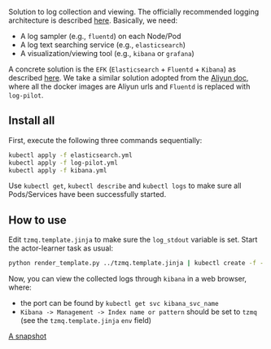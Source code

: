 Solution to log collection and viewing.
The officially recommended logging architecture is described [here](https://kubernetes.io/docs/concepts/cluster-administration/logging/).
Basically, we need:
* A log sampler (e.g., `fluentd`) on each Node/Pod
* A log text searching service (e.g., `elasticsearch`)
* A visualization/viewing tool (e.g., `kibana` or `grafana`)

A concrete solution is the `EFK` (`Elasticsearch` + `Fluentd` + `Kibana`) as described [here](https://kubernetes.io/docs/tasks/debug-application-cluster/logging-elasticsearch-kibana/).
We take a similar solution adopted from the [Aliyun doc](https://www.alibabacloud.com/help/zh/doc-detail/68264.htm),
where all the docker images are Aliyun urls and `Fluentd` is replaced with `log-pilot`.

## Install all
First, execute the following three commands sequentially:
```bash
kubectl apply -f elasticsearch.yml
kubectl apply -f log-pilot.yml
kubectl apply -f kibana.yml
```
Use `kubectl get`, `kubectl describe` and `kubectl logs` to make sure all Pods/Services have been successfully started.

## How to use
Edit `tzmq.template.jinja` to make sure the `log_stdout` variable is set.
Start the actor-learner task as usual:
```bash
python render_template.py ../tzmq.template.jinja | kubectl create -f -
```

Now, you can view the collected logs through `kibana` in a web browser, where:
* the port can be found by `kubectl get svc kibana_svc_name` 
* `Kibana -> Management -> Index name or pattern` should be set to `tzmq` (see the `tzmq.template.jinja` `env` field)

[A snapshot](tzmq_kibana.png)